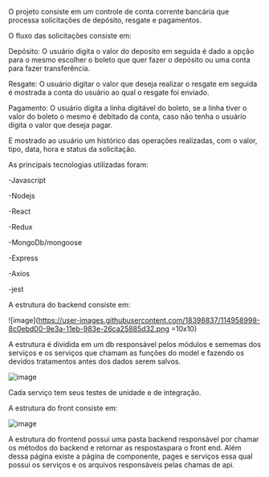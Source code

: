 O projeto consiste em um controle de conta corrente bancária que processa solicitações de depósito, resgate e pagamentos. 

O fluxo das solicitações consiste em: 

Depósito:  O usuário digita o valor do deposito em seguida é dado a opção para o mesmo escolher o boleto que quer fazer o depósito ou uma conta para fazer transferência. 

 Resgate: O usuário digitar o valor que deseja realizar o resgate em seguida é mostrada a conta do usuário ao qual o resgate foi enviado. 

Pagamento: O usuário digita a linha digitável do boleto, se a linha tiver o valor do boleto o mesmo é debitado da conta, caso não tenha o usuário digita o valor que deseja pagar. 

 

E mostrado ao usuário um histórico das operações realizadas, com o valor, tipo, data, hora e status da solicitação. 

 

As principais tecnologias utilizadas foram: 

-Javascript 

-Nodejs 

-React 

-Redux 

-MongoDb/mongoose

-Express

-Axios

-jest

A estrutura do backend consiste em:


![image](https://user-images.githubusercontent.com/18398837/114958998-8c0ebd00-9e3a-11eb-983e-26ca25885d32.png  =10x10)

A estrutura é dividida em um db responsável pelos módulos e sememas dos serviços e os serviços que chamam as funções do model e fazendo os devidos tratamentos antes dos dados serem salvos.

![image](https://user-images.githubusercontent.com/18398837/114959151-d98b2a00-9e3a-11eb-8588-549086b789ef.png)

Cada serviço tem seus testes de unidade e de integração. 

A estrutura do front consiste em:

![image](https://user-images.githubusercontent.com/18398837/114959379-528a8180-9e3b-11eb-8131-2e17fdd84f44.png)

A estrutura do frontend possui uma pasta backend responsável por chamar os métodos do backend  e retornar as respostaspara o front end. Além dessa página existe a página de componente, pages e serviços essa qual possui os serviços e os arquivos responsáveis pelas chamas de api. 


